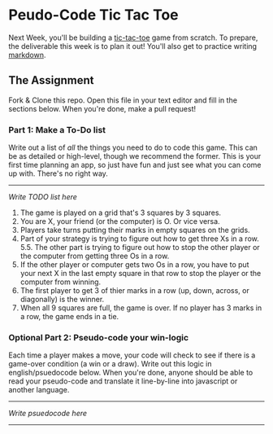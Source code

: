 # Peudo-Code Tic Tac Toe

Next Week, you'll be building a [tic-tac-toe](https://en.wikipedia.org/wiki/Tic-tac-toe) game from scratch. To prepare, the deliverable this week is to plan it out! You'll also get to practice writing [markdown](https://guides.github.com/features/mastering-markdown/).

## The Assignment

Fork & Clone this repo. Open this file in your text editor and fill in the sections below. When you're done, make a pull request!

### Part 1: Make a To-Do list

Write out a list of *all* the things you need to do to code this game. This can be as detailed or high-level, though we recommend the former. This is your first time planning an app, so just have fun and just see what you can come up with. There's no right way.

---

*Write TODO list here*

1. The game is played on a grid that's 3 squares by 3 squares.
2. You are X, your friend (or the computer) is O. Or vice versa.
3. Players take turns putting their marks in empty squares on the grids.
4. Part of your strategy is trying to figure out how to get three Xs in a row. 5.5. The other part is trying to figure out how to stop the other player or the computer from getting three Os in a row.
6. If the other player or computer gets two Os in a row, you have to put your next X in the last empty square in that row to stop the player or the computer from winning. 
7. The first player to get 3 of thier marks in a row (up, down, across, or diagonally) is the winner.
8. When all 9 squares are full, the game is over. If no player has 3 marks in a row, the game ends in a tie.

### Optional Part 2: Pseudo-code your win-logic

Each time a player makes a move, your code will check to see if there is a game-over condition (a win or a draw). Write out this logic in english/psuedocode below. When you're done, anyone should be able to read your pseudo-code and translate it line-by-line into javascript or another language.

---

*Write psuedocode here*

---
